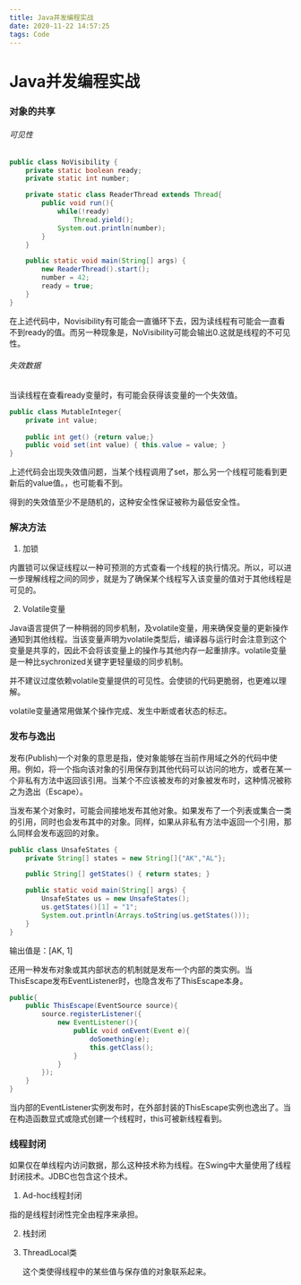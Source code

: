 ```yaml
---
title: Java并发编程实战
date: 2020-11-22 14:57:25
tags: Code
---
```


# Java并发编程实战

### 对象的共享

###### 可见性

~~~java
public class NoVisibility {
    private static boolean ready;
    private static int number;

    private static class ReaderThread extends Thread{
        public void run(){
            while(!ready)
                Thread.yield();
            System.out.println(number);
        }
    }

    public static void main(String[] args) {
        new ReaderThread().start();
        number = 42;
        ready = true;
    }
}
~~~

在上述代码中，Novisibility有可能会一直循环下去，因为读线程有可能会一直看不到ready的值。而另一种现象是，NoVisibility可能会输出0.这就是线程的不可见性。

###### 失效数据

当读线程在查看ready变量时，有可能会获得该变量的一个失效值。

~~~java
public class MutableInteger{
    private int value;
    
    public int get() {return value;}
    public void set(int value) { this.value = value; }
}
~~~

上述代码会出现失效值问题，当某个线程调用了set，那么另一个线程可能看到更新后的value值。，也可能看不到。

得到的失效值至少不是随机的，这种安全性保证被称为最低安全性。

### 解决方法

1. 加锁

内置锁可以保证线程以一种可预测的方式查看一个线程的执行情况。所以，可以进一步理解线程之间的同步，就是为了确保某个线程写入该变量的值对于其他线程是可见的。

2. Volatile变量

Java语言提供了一种稍弱的同步机制，及volatile变量，用来确保变量的更新操作通知到其他线程。当该变量声明为volatile类型后，编译器与运行时会注意到这个变量是共享的，因此不会将该变量上的操作与其他内存一起重排序。volatile变量是一种比sychronized关键字更轻量级的同步机制。

并不建议过度依赖volatile变量提供的可见性。会使锁的代码更脆弱，也更难以理解。

volatile变量通常用做某个操作完成、发生中断或者状态的标志。

### 发布与逸出

发布(Publish)一个对象的意思是指，使对象能够在当前作用域之外的代码中使用。例如，将一个指向该对象的引用保存到其他代码可以访问的地方，或者在某一个非私有方法中返回该引用。当某个不应该被发布的对象被发布时，这种情况被称之为逸出（Escape）。

当发布某个对象时，可能会间接地发布其他对象。如果发布了一个列表或集合一类的引用，同时也会发布其中的对象。同样，如果从非私有方法中返回一个引用，那么同样会发布返回的对象。

~~~java
public class UnsafeStates {
    private String[] states = new String[]{"AK","AL"};

    public String[] getStates() { return states; }

    public static void main(String[] args) {
        UnsafeStates us = new UnsafeStates();
        us.getStates()[1] = "1";
        System.out.println(Arrays.toString(us.getStates()));
    }
}
~~~

输出值是：[AK, 1]

还用一种发布对象或其内部状态的机制就是发布一个内部的类实例。当ThisEscape发布EventListener时，也隐含发布了ThisEscape本身。

~~~java
public{
    public ThisEscape(EventSource source){
        source.registerListener({
            new EventListener(){
                public void onEvent(Event e){
                    doSomething(e);
                    this.getClass();
                }
            }
        });
    }
}
~~~

当内部的EventListener实例发布时，在外部封装的ThisEscape实例也逸出了。当在构造函数显式或隐式创建一个线程时，this可被新线程看到。



### 线程封闭

如果仅在单线程内访问数据，那么这种技术称为线程。在Swing中大量使用了线程封闭技术。JDBC也包含这个技术。

1.  Ad-hoc线程封闭

指的是线程封闭性完全由程序来承担。

2. 栈封闭

3. ThreadLocal类

   这个类使得线程中的某些值与保存值的对象联系起来。

